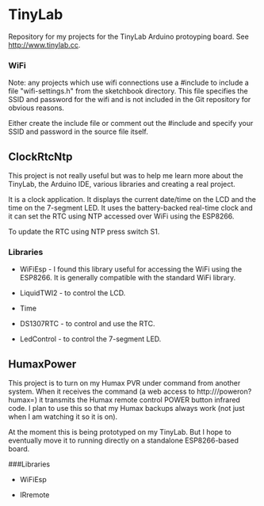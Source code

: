 # TinyLab

Repository for my projects for the TinyLab Arduino protoyping board.
See http://www.tinylab.cc.

### WiFi
Note: any projects which use wifi connections use a #include to include a
file "wifi-settings.h" from the sketchbook directory.
This file specifies the SSID and password for the wifi and is not
included in the Git repository for obvious reasons.

Either create the include file or comment out the #include and
specify your SSID and password in the source file itself.

## ClockRtcNtp
This project is not really useful but was to help me learn more about the TinyLab,
the Arduino IDE, various libraries and creating a real project.

It is a clock application.
It displays the current date/time on the LCD and the time on the 7-segment LED.
It uses the battery-backed real-time clock and it can set the RTC using NTP
accessed over WiFi using the ESP8266.

To update the RTC using NTP press switch S1.

### Libraries

* WiFiEsp - I found this library useful for accessing the WiFi using the ESP8266.
It is generally compatible with the standard WiFi library.

* LiquidTWI2 - to control the LCD.

* Time

* DS1307RTC - to control and use the RTC.

* LedControl - to control the 7-segment LED.

## HumaxPower
This project is to turn on my Humax PVR under command from another system.
When it receives the command (a web access to http://<arduino-IP>/poweron?humax=<humax-IP>) it
transmits the Humax remote control POWER button infrared code.
I plan to use this so that my Humax backups always work (not just when I am watching it so it is on).

At the moment this is being prototyped on my TinyLab.
But I hope to eventually move it to running directly on a standalone ESP8266-based board.

###Libraries

* WiFiEsp

* IRremote
